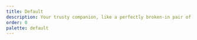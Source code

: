 ```yaml
---
title: Default
description: Your trusty companion, like a perfectly broken-in pair of jeans.
order: 0
palette: default
---
```

